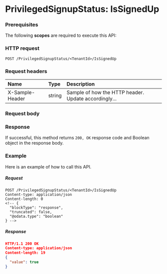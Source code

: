# PrivilegedSignupStatus: IsSignedUp


### Prerequisites
The following **scopes** are required to execute this API: 
### HTTP request
<!-- { "blockType": "ignored" } -->
```http
POST /PrivilegedSignupStatus/<TenantId>/IsSignedUp

```
### Request headers
| Name       | Type | Description|
|:---------------|:--------|:----------|
| X-Sample-Header  | string  | Sample of how the HTTP header. Update accordingly...|

### Request body

### Response
If successful, this method returns `200, OK` response code and Boolean object in the response body.

### Example
Here is an example of how to call this API.
##### Request
<!-- {
  "blockType": "request",
  "name": "privilegedsignupstatus_issignedup"
}-->
```http
POST /PrivilegedSignupStatus/<TenantId>/IsSignedUp
Content-type: application/json
Content-length: 0
<!-- {
  "blockType": "response",
  "truncated": false,
  "@odata.type": "boolean"
} -->
```
##### Response
```json
HTTP/1.1 200 OK
Content-type: application/json
Content-length: 19
{
  "value": true
}
```

<!-- uuid: eae19f03-12c1-431e-b6f5-9e7a699868ab
2015-10-15 16:17:33 UTC -->
<!-- {
  "type": "#page.annotation",
  "description": "PrivilegedSignupStatus: IsSignedUp",
  "keywords": "",
  "section": "documentation",
  "tocPath": ""
}-->